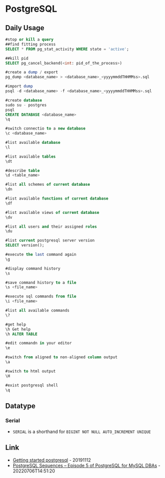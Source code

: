 # PostgreSQL

## Daily Usage

```sql
#stop or kill a query
##find fitting process
SELECT * FROM pg_stat_activity WHERE state = 'active';

##kill pid
SELECT pg_cancel_backend(<int: pid_of_the_process>)

#create a dump / export
pg_dump <database_name> > <database_name>_<yyyymmddTHHMMss>.sql

#import dump
psql -d <database_name> -f <database_name>_<yyyymmddTHHMMss>.sql

#create database
sudo su - postgres
psql
CREATE DATABASE <database_name>
\q

#switch connectio to a new database
\c <database_name>

#list available database
\l

#list available tables
\dt

#describe table
\d <table_name>

#list all schemes of current database
\dn

#list available functions of current database
\df

#list available views of current database
\dv

#list all users and their assigned roles
\du

#list current postgresql server version
SELECT version();

#execute the last command again
\g

#display command history
\s

#save command history to a file
\s <file_name>

#execute sql commands from file
\i <file_name>

#list all available commands
\?

#get help
\h Get help
\h ALTER TABLE

#edit commandn in your editor
\e

#switch from aligned to non-aligned column output
\a

#switch to html output
\H

#exist postgresql shell
\q
```

## Datatype

### Serial

* `SERIAL` is a shorthand for `BIGINT NOT NULL AUTO_INCREMENT UNIQUE`

## Link

* [Getting started postgresql](https://opensource.com/article/19/11/getting-started-postgresql) - 20191112
* [PostgreSQL Sequences – Episode 5 of PostgreSQL for MySQL DBAs](https://www.percona.com/blog/postgresql-sequences-episode-5-of-postgresql-for-mysql-dbas/) - 20220706T14:51:20

